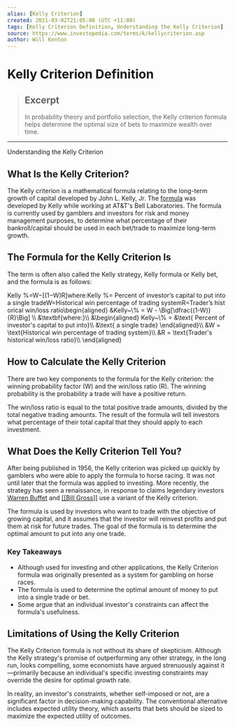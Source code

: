 ```yaml
---
alias: [Kelly Criterion]
created: 2021-03-02T21:05:08 (UTC +11:00)
tags: [Kelly Criterion Definition, Understanding the Kelly Criterion]
source: https://www.investopedia.com/terms/k/kellycriterion.asp
author: Will Kenton
---
```


# Kelly Criterion Definition

> ## Excerpt
> In probability theory and portfolio selection, the Kelly criterion formula helps determine the optimal size of bets to maximize wealth over time.

---

Understanding the Kelly Criterion
## What Is the Kelly Criterion?

The Kelly criterion is a mathematical formula relating to the long-term growth of capital developed by John L. Kelly, Jr. The [formula](https://www.investopedia.com/categories/formulas.asp) was developed by Kelly while working at AT&T's Bell Laboratories. The formula is currently used by gamblers and investors for risk and money management purposes, to determine what percentage of their bankroll/capital should be used in each bet/trade to maximize long-term growth.

## The Formula for the Kelly Criterion Is

The term is often also called the Kelly strategy, Kelly formula or Kelly bet, and the formula is as follows:

Kelly %\=W−\[(1−W)R\]where:Kelly %\= Percent of investor’s capital to put into a single tradeW\=Historical win percentage of trading systemR\=Trader’s historical win/loss ratio\\begin{aligned} &Kelly~\\% = W - \\Big\[\\dfrac{(1-W)}{R}\\Big\] \\\\ &\\textbf{where:}\\\\ &\\begin{aligned} Kelly~\\% = &\\text{ Percent of investor's capital to put into}\\\\ &\\text{ a single trade} \\end{aligned}\\\\ &W = \\text{Historical win percentage of trading system}\\\\ &R = \\text{Trader's historical win/loss ratio}\\\\ \\end{aligned}

## How to Calculate the Kelly Criterion

There are two key components to the formula for the Kelly criterion: the winning probability factor (W) and the win/loss ratio (R). The winning probability is the probability a trade will have a positive return.

The win/loss ratio is equal to the total positive trade amounts, divided by the total negative trading amounts. The result of the formula will tell investors what percentage of their total capital that they should apply to each investment.

## What Does the Kelly Criterion Tell You?

After being published in 1956, the Kelly criterion was picked up quickly by gamblers who were able to apply the formula to horse racing. It was not until later that the formula was applied to investing. More recently, the strategy has seen a renaissance, in response to claims legendary investors [Warren Buffet](https://www.investopedia.com/terms/o/oracleofomaha.asp) and [[[Bill Gross]]](https://www.investopedia.com/terms/w/william-h-gross.asp) use a variant of the Kelly criterion.

The formula is used by investors who want to trade with the objective of growing capital, and it assumes that the investor will reinvest profits and put them at risk for future trades. The goal of the formula is to determine the optimal amount to put into any one trade.

### Key Takeaways

-   Although used for investing and other applications, the Kelly Criterion formula was originally presented as a system for gambling on horse races.
-   The formula is used to determine the optimal amount of money to put into a single trade or bet.
-   Some argue that an individual investor's constraints can affect the formula's usefulness.

## Limitations of Using the Kelly Criterion

The Kelly Criterion formula is not without its share of skepticism. Although the Kelly strategy's promise of outperforming any other strategy, in the long run, looks compelling, some economists have argued strenuously against it—primarily because an individual's specific investing constraints may override the desire for optimal growth rate.

In reality, an investor's constraints, whether self-imposed or not, are a significant factor in decision-making capability. The conventional alternative includes expected utility theory, which asserts that bets should be sized to maximize the expected utility of outcomes.
